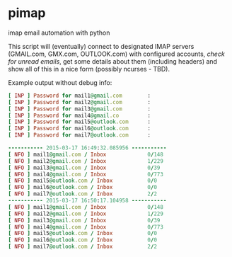 # pimap
imap email automation with python


This script will (eventually) connect to designated IMAP servers (GMAIL.com, GMX.com, OUTLOOK.com) with configured accounts, *check for unread emails*, get some details about them (including headers) and show all of this in a nice form (possibly ncurses - TBD).

Example output without debug info:

```ruby
[ INP ] Password for mail1@gmail.com        :
[ INP ] Password for mail2@gmail.com        :
[ INP ] Password for mail3@gmail.com        :
[ INP ] Password for mail4@gmail.co         :
[ INP ] Password for mail5@outlook.com      :
[ INP ] Password for mail6@outlook.com      :
[ INP ] Password for mail7@outlook.com      :

----------- 2015-03-17 16:49:32.085956 -----------
[ NFO ] mail1@gmail.com / Inbox             0/148
[ NFO ] mail2@gmail.com / Inbox             1/229
[ NFO ] mail3@gmail.com / Inbox             0/39
[ NFO ] mail4@gmail.com / Inbox             0/773
[ NFO ] mail5@outlook.com / Inbox           0/0
[ NFO ] mail6@outlook.com / Inbox           0/0
[ NFO ] mail7@outlook.com / Inbox           2/2
----------- 2015-03-17 16:50:17.104958 -----------
[ NFO ] mail1@gmail.com / Inbox             0/148
[ NFO ] mail2@gmail.com / Inbox             1/229
[ NFO ] mail3@gmail.com / Inbox             0/39
[ NFO ] mail4@gmail.com / Inbox             0/773
[ NFO ] mail5@outlook.com / Inbox           0/0
[ NFO ] mail6@outlook.com / Inbox           0/0
[ NFO ] mail7@outlook.com / Inbox           2/2

```

